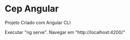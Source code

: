 # Cep Angular

Projeto Criado com Angular CLI

Executar "ng serve".
Navegar em "http://localhost:4200/"
